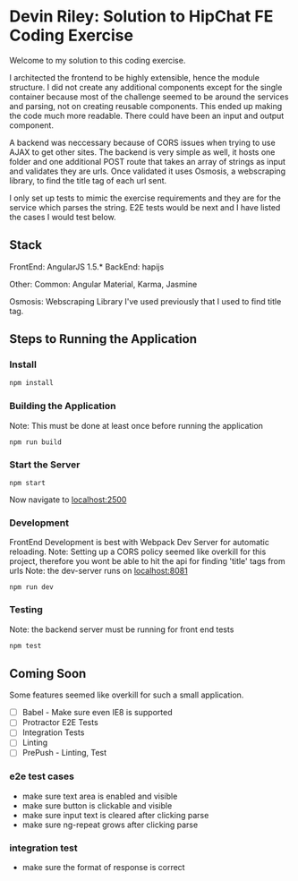 # Devin Riley: Solution to HipChat FE Coding Exercise

Welcome to my solution to this coding exercise.

I architected the frontend to be highly extensible, hence the module structure. I did not create any additional components except for the single container because most of the challenge seemed to be around the services and parsing, not on creating reusable components. This ended up making the code much more readable. There could have been an input and output component.

A backend was neccessary because of CORS issues when trying to use AJAX to get other sites. The backend is very simple as well, it hosts one folder and one additional POST route that takes an array of strings as input and validates they are urls. Once validated it uses Osmosis, a webscraping library, to find the title tag of each url sent.

I only set up tests to mimic the exercise requirements and they are for the service which parses the string. E2E tests would be next and I have listed the cases I would test below.

## Stack
FrontEnd: AngularJS 1.5.*
BackEnd: hapijs

Other:
Common: Angular Material, Karma, Jasmine

Osmosis: Webscraping Library I've used previously that I used to find title tag.

## Steps to Running the Application

### Install

```sh
npm install
```

### Building the Application
Note: This must be done at least once before running the application
```
npm run build
```

### Start the Server
```
npm start
```

Now navigate to [localhost:2500](http://localhost:2500)

### Development
FrontEnd Development is best with Webpack Dev Server for automatic reloading.
Note: Setting up a CORS policy seemed like overkill for this project, therefore you wont be able to hit the api for finding 'title' tags from urls
Note: the dev-server runs on [localhost:8081](http://localhost:8081)
```
npm run dev
```

### Testing
Note: the backend server must be running for front end tests
```sh
npm test
```

## Coming Soon

Some features seemed like overkill for such a small application.

- [ ] Babel - Make sure even IE8 is supported
- [ ] Protractor E2E Tests
- [ ] Integration Tests
- [ ] Linting
- [ ] PrePush - Linting, Test

### e2e test cases
- make sure text area is enabled and visible
- make sure button is clickable and visible
- make sure input text is cleared after clicking parse
- make sure ng-repeat grows after clicking parse

### integration test
- make sure the format of response is correct
